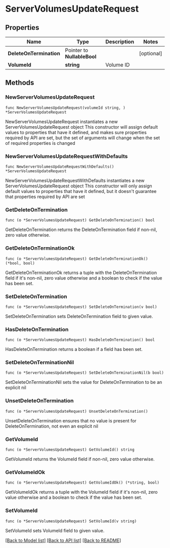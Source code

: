 # ServerVolumesUpdateRequest

## Properties

Name | Type | Description | Notes
------------ | ------------- | ------------- | -------------
**DeleteOnTermination** | Pointer to **NullableBool** |  | [optional] 
**VolumeId** | **string** | Volume ID | 

## Methods

### NewServerVolumesUpdateRequest

`func NewServerVolumesUpdateRequest(volumeId string, ) *ServerVolumesUpdateRequest`

NewServerVolumesUpdateRequest instantiates a new ServerVolumesUpdateRequest object
This constructor will assign default values to properties that have it defined,
and makes sure properties required by API are set, but the set of arguments
will change when the set of required properties is changed

### NewServerVolumesUpdateRequestWithDefaults

`func NewServerVolumesUpdateRequestWithDefaults() *ServerVolumesUpdateRequest`

NewServerVolumesUpdateRequestWithDefaults instantiates a new ServerVolumesUpdateRequest object
This constructor will only assign default values to properties that have it defined,
but it doesn't guarantee that properties required by API are set

### GetDeleteOnTermination

`func (o *ServerVolumesUpdateRequest) GetDeleteOnTermination() bool`

GetDeleteOnTermination returns the DeleteOnTermination field if non-nil, zero value otherwise.

### GetDeleteOnTerminationOk

`func (o *ServerVolumesUpdateRequest) GetDeleteOnTerminationOk() (*bool, bool)`

GetDeleteOnTerminationOk returns a tuple with the DeleteOnTermination field if it's non-nil, zero value otherwise
and a boolean to check if the value has been set.

### SetDeleteOnTermination

`func (o *ServerVolumesUpdateRequest) SetDeleteOnTermination(v bool)`

SetDeleteOnTermination sets DeleteOnTermination field to given value.

### HasDeleteOnTermination

`func (o *ServerVolumesUpdateRequest) HasDeleteOnTermination() bool`

HasDeleteOnTermination returns a boolean if a field has been set.

### SetDeleteOnTerminationNil

`func (o *ServerVolumesUpdateRequest) SetDeleteOnTerminationNil(b bool)`

 SetDeleteOnTerminationNil sets the value for DeleteOnTermination to be an explicit nil

### UnsetDeleteOnTermination
`func (o *ServerVolumesUpdateRequest) UnsetDeleteOnTermination()`

UnsetDeleteOnTermination ensures that no value is present for DeleteOnTermination, not even an explicit nil
### GetVolumeId

`func (o *ServerVolumesUpdateRequest) GetVolumeId() string`

GetVolumeId returns the VolumeId field if non-nil, zero value otherwise.

### GetVolumeIdOk

`func (o *ServerVolumesUpdateRequest) GetVolumeIdOk() (*string, bool)`

GetVolumeIdOk returns a tuple with the VolumeId field if it's non-nil, zero value otherwise
and a boolean to check if the value has been set.

### SetVolumeId

`func (o *ServerVolumesUpdateRequest) SetVolumeId(v string)`

SetVolumeId sets VolumeId field to given value.



[[Back to Model list]](../README.md#documentation-for-models) [[Back to API list]](../README.md#documentation-for-api-endpoints) [[Back to README]](../README.md)


